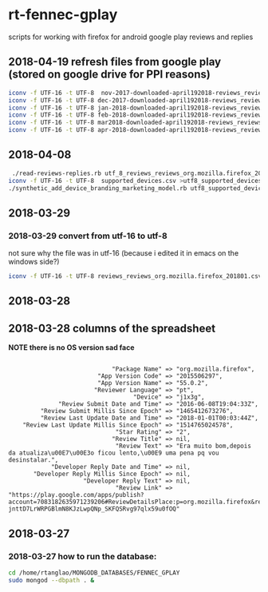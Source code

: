 # rt-fennec-gplay
scripts for working with firefox for android google play reviews and replies

## 2018-04-19 refresh files from google play (stored on google drive for PPI reasons)

```bash
iconv -f UTF-16 -t UTF-8  nov-2017-downloaded-april192018-reviews_reviews_org.mozilla.firefox_201711.csv > utf8-nov-2017-downloaded-april192018-reviews_reviews_org.mozilla.firefox_201711.csv
iconv -f UTF-16 -t UTF-8 dec-2017-downloaded-april192018-reviews_reviews_org.mozilla.firefox_201712.csv  > utf8-dec-2017-downloaded-april192018-reviews_reviews_org.mozilla.firefox_201712.csv
iconv -f UTF-16 -t UTF-8 jan-2018-downloaded-april192018-reviews_reviews_org.mozilla.firefox_201801.csv  > utf8-jan-2018-downloaded-april192018-reviews_reviews_org.mozilla.firefox_201801.csv
iconv -f UTF-16 -t UTF-8 feb-2018-downloaded-april192018-reviews_reviews_org.mozilla.firefox_201802.csv  > utf8-feb-2018-downloaded-april192018-reviews_reviews_org.mozilla.firefox_201802.csv
iconv -f UTF-16 -t UTF-8 mar2018-downloaded-april192018-reviews_reviews_org.mozilla.firefox_201803.csv  > utf8-mar-2018-downloaded-april192018-reviews_reviews_org.mozilla.firefox_201803.csv
iconv -f UTF-16 -t UTF-8 apr-2018-downloaded-april192018-reviews_reviews_org.mozilla.firefox_201804.csv  > utf8-apr-2018-downloaded-april192018-reviews_reviews_org.mozilla.firefox_201804.csv
```

## 2018-04-08

```bash
 ./read-reviews-replies.rb utf_8_reviews_reviews_org.mozilla.firefox_201801.csv 2>out.txt
iconv -f UTF-16 -t UTF-8  supported_devices.csv >utf8_supported_devices.csv
./synthetic_add_device_branding_marketing_model.rb utf8_supported_devices.csv
```

## 2018-03-29
### 2018-03-29 convert from utf-16 to utf-8
not sure why the file was in utf-16 (because i edited it in emacs on the windows side?)

```bash
iconv -f UTF-16 -t UTF-8 reviews_reviews_org.mozilla.firefox_201801.csv >out.csv
```

## 2018-03-28
## 2018-03-28 columns of the spreadsheet

**NOTE there is no OS version sad face**

```

                             "Package Name" => "org.mozilla.firefox",
                         "App Version Code" => "2015506297",
                         "App Version Name" => "55.0.2",
                        "Reviewer Language" => "pt",
                                   "Device" => "j1x3g",
              "Review Submit Date and Time" => "2016-06-08T19:04:33Z",
         "Review Submit Millis Since Epoch" => "1465412673276",
         "Review Last Update Date and Time" => "2018-01-01T00:03:44Z",
    "Review Last Update Millis Since Epoch" => "1514765024578",
                              "Star Rating" => "2",
                             "Review Title" => nil,
                              "Review Text" => "Era muito bom,depois da atualiza\u00E7\u00E3o ficou lento,\u00E9 uma pena pq vou desinstalar.",
            "Developer Reply Date and Time" => nil,
       "Developer Reply Millis Since Epoch" => nil,
                     "Developer Reply Text" => nil,
                              "Review Link" => "https://play.google.com/apps/publish?account=7083182635971239206#ReviewDetailsPlace:p=org.mozilla.firefox&reviewid=gp:AOqpTOF0Hj5dChztXiSpcu6Wt8Bs77n_lXIA7d-jnttD7LrWRPGBlmN8KJzLwpQNp_SKFQSRvg97qlx59u0fOQ"
```
## 2018-03-27

### 2018-03-27 how to run the database:

```bash
cd /home/rtanglao/MONGODB_DATABASES/FENNEC_GPLAY
sudo mongod --dbpath . &
```

